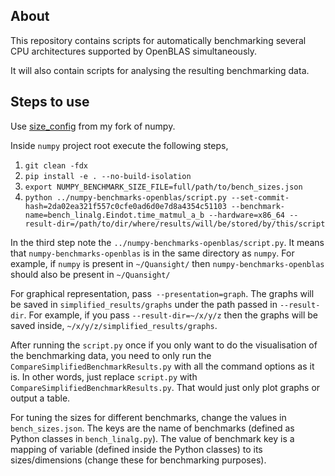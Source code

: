 ## About

This repository contains scripts for automatically benchmarking several CPU architectures supported by OpenBLAS simultaneously.

It will also contain scripts for analysing the resulting benchmarking data.

## Steps to use

Use [size_config](https://github.com/czgdp1807/numpy/tree/size_config) from my fork of numpy.

Inside `numpy` project root execute the following steps,

1. `git clean -fdx`
2. `pip install -e . --no-build-isolation`
3. `export NUMPY_BENCHMARK_SIZE_FILE=full/path/to/bench_sizes.json`
4. `python ../numpy-benchmarks-openblas/script.py --set-commit-hash=2da02ea321f557c0cfe0ad6d0e7d8a4354c51103 --benchmark-name=bench_linalg.Eindot.time_matmul_a_b --hardware=x86_64 --result-dir=/path/to/dir/where/results/will/be/stored/by/this/script`

In the third step note the `../numpy-benchmarks-openblas/script.py`. It means that `numpy-benchmarks-openblas` is in the same directory as `numpy`. For example, if `numpy` is present in `~/Quansight/` then `numpy-benchmarks-openblas` should also be present in `~/Quansight/`

For graphical representation, pass` --presentation=graph`. The graphs will be saved in `simplified_results/graphs` under the path passed in `--result-dir`. For example, if you pass `--result-dir=~/x/y/z` then the graphs will be saved inside, `~/x/y/z/simplified_results/graphs`.

After running the `script.py` once if you only want to do the visualisation of the benchmarking data, you need to only run the `CompareSimplifiedBenchmarkResults.py` with all the command options as it is. In other words, just replace `script.py` with `CompareSimplifiedBenchmarkResults.py`. That would just only plot graphs or output a table.

For tuning the sizes for different benchmarks, change the values in `bench_sizes.json`. The keys are the name of benchmarks (defined as Python classes in `bench_linalg.py`). The value of benchmark key is a mapping of variable (defined inside the Python classes) to its sizes/dimensions (change these for benchmarking purposes).
